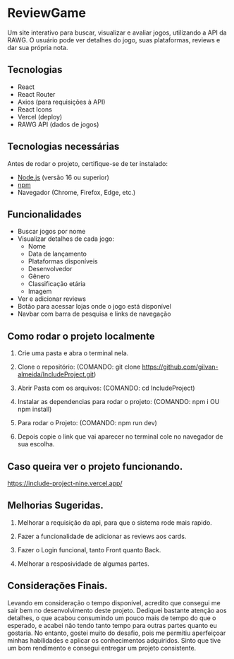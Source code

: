 # ReviewGame

Um site interativo para buscar, visualizar e avaliar jogos, utilizando a API da RAWG. O usuário pode ver detalhes do jogo, suas plataformas, reviews e dar sua própria nota.

## Tecnologias

- React
- React Router
- Axios (para requisições à API)
- React Icons
- Vercel (deploy)
- RAWG API (dados de jogos)
  
## Tecnologias necessárias

Antes de rodar o projeto, certifique-se de ter instalado:

- [Node.js](https://nodejs.org/) (versão 16 ou superior)
- [npm](https://www.npmjs.com/)
- Navegador (Chrome, Firefox, Edge, etc.)

## Funcionalidades

- Buscar jogos por nome
- Visualizar detalhes de cada jogo:
  - Nome
  - Data de lançamento
  - Plataformas disponíveis
  - Desenvolvedor
  - Gênero
  - Classificação etária
  - Imagem 
- Ver e adicionar reviews
- Botão para acessar lojas onde o jogo está disponível
- Navbar com barra de pesquisa e links de navegação

## Como rodar o projeto localmente

1. Crie uma pasta e abra o terminal nela.
   
2. Clone o repositório:
   (COMANDO: git clone https://github.com/gilvan-almeida/IncludeProject.git)
   
3. Abrir Pasta com os arquivos:
   (COMANDO: cd IncludeProject)
   
4. Instalar as dependencias para rodar o projeto:
   (COMANDO: npm i OU npm install)
   
5. Para rodar o Projeto:
   (COMANDO: npm run dev)
   
6. Depois copie o link que vai aparecer no terminal cole no navegador de sua escolha.

## Caso queira ver o projeto funcionando.
  https://include-project-nine.vercel.app/

## Melhorias Sugeridas.

1.  Melhorar a requisição da api, para que o sistema rode mais rapido.
   
3.  Fazer a funcionalidade de adicionar as reviews aos cards.

4.  Fazer o Login funcional, tanto Front quanto Back.

5.  Melhorar a resposividade de algumas partes.
   
## Considerações Finais.
  Levando em consideração o tempo disponível, acredito que consegui me sair bem no desenvolvimento deste projeto. Dediquei bastante atenção aos detalhes, o que acabou consumindo um pouco mais de tempo do que o esperado, e acabei não tendo tanto tempo para outras partes quanto eu gostaria. No entanto, gostei muito do desafio, pois me permitiu aperfeiçoar minhas habilidades e aplicar os conhecimentos adquiridos. Sinto que tive um bom rendimento e consegui entregar um projeto consistente.

